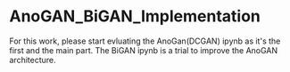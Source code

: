 # AnoGAN_BiGAN_Implementation

For this work, please start evluating the AnoGan(DCGAN) ipynb as it's the first and the main part. The BiGAN ipynb is a trial to improve the AnoGAN architecture.
